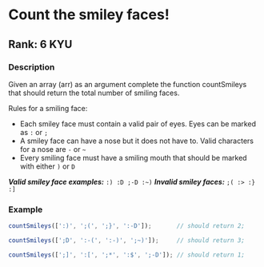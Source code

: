 # Count the smiley faces!

## Rank: 6 KYU

### Description

Given an array (arr) as an argument complete the function countSmileys that should return the total number of smiling faces.

Rules for a smiling face:


- Each smiley face must contain a valid pair of eyes. Eyes can be marked as ```:``` or ```;```
- A smiley face can have a nose but it does not have to. Valid characters for a nose are ```-``` or ```~```
- Every smiling face must have a smiling mouth that should be marked with either ```)``` or ```D```

***Valid smiley face examples:*** ```:) :D ;-D :~)```
***Invalid smiley faces:*** ```;( :> :} :]```


### Example


```js
countSmileys([':)', ';(', ';}', ':-D']);       // should return 2;

countSmileys([';D', ':-(', ':-)', ';~)']);     // should return 3;

countSmileys([';]', ':[', ';*', ':$', ';-D']); // should return 1;
```


